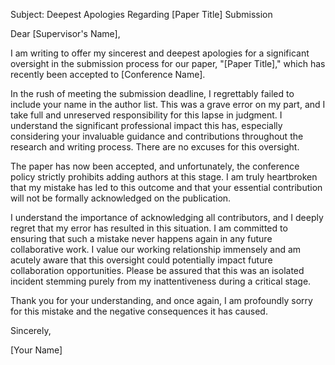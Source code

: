 Subject: Deepest Apologies Regarding [Paper Title] Submission

Dear [Supervisor's Name],

I am writing to offer my sincerest and deepest apologies for a significant oversight in the submission process for our paper, "[Paper Title]," which has recently been accepted to [Conference Name].

In the rush of meeting the submission deadline, I regrettably failed to include your name in the author list. This was a grave error on my part, and I take full and unreserved responsibility for this lapse in judgment. I understand the significant professional impact this has, especially considering your invaluable guidance and contributions throughout the research and writing process. There are no excuses for this oversight.

The paper has now been accepted, and unfortunately, the conference policy strictly prohibits adding authors at this stage. I am truly heartbroken that my mistake has led to this outcome and that your essential contribution will not be formally acknowledged on the publication.

I understand the importance of acknowledging all contributors, and I deeply regret that my error has resulted in this situation. I am committed to ensuring that such a mistake never happens again in any future collaborative work. I value our working relationship immensely and am acutely aware that this oversight could potentially impact future collaboration opportunities. Please be assured that this was an isolated incident stemming purely from my inattentiveness during a critical stage.

Thank you for your understanding, and once again, I am profoundly sorry for this mistake and the negative consequences it has caused.

Sincerely,

[Your Name]
